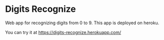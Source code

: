 # Digits Recognize

Web app for recognizing digits from 0 to 9. This app is deployed on heroku.

You can try it at https://digits-recognize.herokuapp.com/
